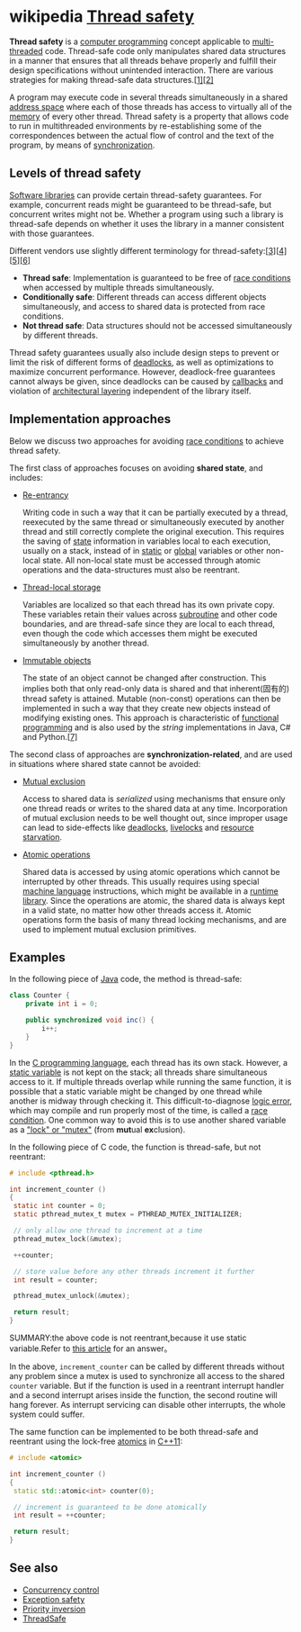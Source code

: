 # wikipedia [Thread safety](https://en.wikipedia.org/wiki/Thread_safety)

**Thread safety** is a [computer programming](https://en.wikipedia.org/wiki/Computer_programming) concept applicable to [multi-threaded](https://en.wikipedia.org/wiki/Thread_(computing)) code. Thread-safe code only manipulates shared data structures in a manner that ensures that all threads behave properly and fulfill their design specifications without unintended interaction. There are various strategies for making thread-safe data structures.[[1\]](https://en.wikipedia.org/wiki/Thread_safety#cite_note-1)[[2\]](https://en.wikipedia.org/wiki/Thread_safety#cite_note-2)

A program may execute code in several threads simultaneously in a shared [address space](https://en.wikipedia.org/wiki/Address_space) where each of those threads has access to virtually all of the [memory](https://en.wikipedia.org/wiki/Computer_storage) of every other thread. Thread safety is a property that allows code to run in multithreaded environments by re-establishing some of the correspondences between the actual flow of control and the text of the program, by means of [synchronization](https://en.wikipedia.org/wiki/Synchronization_(computer_science)).



## Levels of thread safety

[Software libraries](https://en.wikipedia.org/wiki/Library_(computing)) can provide certain thread-safety guarantees. For example, concurrent reads might be guaranteed to be thread-safe, but concurrent writes might not be. Whether a program using such a library is thread-safe depends on whether it uses the library in a manner consistent with those guarantees.

Different vendors use slightly different terminology for thread-safety:[[3\]](https://en.wikipedia.org/wiki/Thread_safety#cite_note-3)[[4\]](https://en.wikipedia.org/wiki/Thread_safety#cite_note-4)[[5\]](https://en.wikipedia.org/wiki/Thread_safety#cite_note-5)[[6\]](https://en.wikipedia.org/wiki/Thread_safety#cite_note-6)

- **Thread safe**: Implementation is guaranteed to be free of [race conditions](https://en.wikipedia.org/wiki/Race_condition#Computing) when accessed by multiple threads simultaneously.
- **Conditionally safe**: Different threads can access different objects simultaneously, and access to shared data is protected from race conditions.
- **Not thread safe**: Data structures should not be accessed simultaneously by different threads.

Thread safety guarantees usually also include design steps to prevent or limit the risk of different forms of [deadlocks](https://en.wikipedia.org/wiki/Deadlock), as well as optimizations to maximize concurrent performance. However, deadlock-free guarantees cannot always be given, since deadlocks can be caused by [callbacks](https://en.wikipedia.org/wiki/Callback_(computer_programming)) and violation of [architectural layering](https://en.wikipedia.org/wiki/Architectural_layer) independent of the library itself.



## Implementation approaches

Below we discuss two approaches for avoiding [race conditions](https://en.wikipedia.org/wiki/Race_condition#Computing) to achieve thread safety.

The first class of approaches focuses on avoiding **shared state**, and includes:

- [Re-entrancy](https://en.wikipedia.org/wiki/Reentrant_(subroutine)) 

  Writing code in such a way that it can be partially executed by a thread, reexecuted by the same thread or simultaneously executed by another thread and still correctly complete the original execution. This requires the saving of [state](https://en.wikipedia.org/wiki/State_(computer_science)) information in variables local to each execution, usually on a stack, instead of in [static](https://en.wikipedia.org/wiki/Static_variable) or [global](https://en.wikipedia.org/wiki/Global_variable) variables or other non-local state. All non-local state must be accessed through atomic operations and the data-structures must also be reentrant.

- [Thread-local storage](https://en.wikipedia.org/wiki/Thread-local_storage) 

  Variables are localized so that each thread has its own private copy. These variables retain their values across [subroutine](https://en.wikipedia.org/wiki/Subroutine) and other code boundaries, and are thread-safe since they are local to each thread, even though the code which accesses them might be executed simultaneously by another thread.

- [Immutable objects](https://en.wikipedia.org/wiki/Immutable_object) 

  The state of an object cannot be changed after construction. This implies both that only read-only data is shared and that inherent(固有的) thread safety is attained. Mutable (non-const) operations can then be implemented in such a way that they create new objects instead of modifying existing ones. This approach is characteristic of [functional programming](https://en.wikipedia.org/wiki/Functional_programming) and is also used by the *string* implementations in Java, C# and Python.[[7\]](https://en.wikipedia.org/wiki/Thread_safety#cite_note-7)

The second class of approaches are **synchronization-related**, and are used in situations where shared state cannot be avoided:

- [Mutual exclusion](https://en.wikipedia.org/wiki/Mutual_exclusion)

  Access to shared data is *serialized* using mechanisms that ensure only one thread reads or writes to the shared data at any time. Incorporation of mutual exclusion needs to be well thought out, since improper usage can lead to side-effects like [deadlocks](https://en.wikipedia.org/wiki/Deadlock), [livelocks](https://en.wikipedia.org/wiki/Livelock) and [resource starvation](https://en.wikipedia.org/wiki/Resource_starvation).

- [Atomic operations](https://en.wikipedia.org/wiki/Linearizability) 

  Shared data is accessed by using atomic operations which cannot be interrupted by other threads. This usually requires using special [machine language](https://en.wikipedia.org/wiki/Machine_language) instructions, which might be available in a [runtime library](https://en.wikipedia.org/wiki/Runtime_library). Since the operations are atomic, the shared data is always kept in a valid state, no matter how other threads access it. Atomic operations form the basis of many thread locking mechanisms, and are used to implement mutual exclusion primitives.



## Examples

In the following piece of [Java](https://en.wikipedia.org/wiki/Java_(programming_language)) code, the method is thread-safe:

```java
class Counter {
    private int i = 0;

    public synchronized void inc() {
        i++;
    }
}
```

In the [C programming language](https://en.wikipedia.org/wiki/C_(programming_language)), each thread has its own stack. However, a [static variable](https://en.wikipedia.org/wiki/Static_variable) is not kept on the stack; all threads share simultaneous access to it. If multiple threads overlap while running the same function, it is possible that a static variable might be changed by one thread while another is midway through checking it. This difficult-to-diagnose [logic error](https://en.wikipedia.org/wiki/Logic_error), which may compile and run properly most of the time, is called a [race condition](https://en.wikipedia.org/wiki/Race_condition#Software). One common way to avoid this is to use another shared variable as a ["lock" or "mutex"](https://en.wikipedia.org/wiki/Lock_(computer_science)) (from **mut**ual **ex**clusion).

In the following piece of C code, the function is thread-safe, but not reentrant:

```c
# include <pthread.h>

int increment_counter ()
{
 static int counter = 0;
 static pthread_mutex_t mutex = PTHREAD_MUTEX_INITIALIZER;

 // only allow one thread to increment at a time
 pthread_mutex_lock(&mutex);

 ++counter;

 // store value before any other threads increment it further
 int result = counter;

 pthread_mutex_unlock(&mutex);

 return result;
}
```

SUMMARY:the above code is not reentrant,because it use static variable.Refer to [this article](https://www.ibm.com/developerworks/library/l-reent/) for an answer。

In the above, `increment_counter` can be called by different threads without any problem since a mutex is used to synchronize all access to the shared `counter` variable. But if the function is used in a reentrant interrupt handler and a second interrupt arises inside the function, the second routine will hang forever. As interrupt servicing can disable other interrupts, the whole system could suffer.

The same function can be implemented to be both thread-safe and reentrant using the lock-free [atomics](https://en.wikipedia.org/wiki/Linearizability) in [C++11](https://en.wikipedia.org/wiki/C%2B%2B11):

```c++
# include <atomic>

int increment_counter ()
{
 static std::atomic<int> counter(0);

 // increment is guaranteed to be done atomically
 int result = ++counter;

 return result;
}
```



## See also

- [Concurrency control](https://en.wikipedia.org/wiki/Concurrency_control)
- [Exception safety](https://en.wikipedia.org/wiki/Exception_safety)
- [Priority inversion](https://en.wikipedia.org/wiki/Priority_inversion)
- [ThreadSafe](https://en.wikipedia.org/wiki/ThreadSafe)